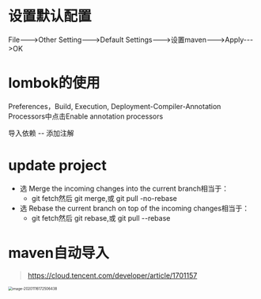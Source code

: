 # 设置默认配置

File--->Other Setting--->Default Settings--->设置maven--->Apply--->OK

# lombok的使用

Preferences，Build, Execution, Deployment-Compiler-Annotation Processors中点击Enable annotation processors

导入依赖 -- 添加注解

# update project

- 选 Merge the incoming changes into the current branch相当于：
  - git fetch然后 git merge,或 git pull -no-rebase
- 选 Rebase the current branch on top of the incoming changes相当于：
  - git fetch然后 git rebase,或 git pull --rebase

# maven自动导入

> https://cloud.tencent.com/developer/article/1701157

<img src="https://tva1.sinaimg.cn/large/0081Kckwly1gkr52pykmzj30im0fitaf.jpg" alt="image-20201116172506438" style="zoom: 50%;" />